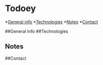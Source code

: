 # Todoey
*[General info](#general-info)
*[Technologies](#technoligies)
*[Notes](#notes)
*[Contact](#contact)

##General Info
##Technologies
## Notes
##Contact
